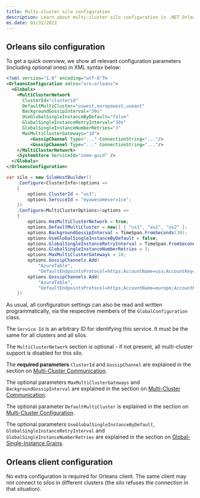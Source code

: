 ```yaml
---
title: Multi-cluster silo configuration
description: Learn about multi-cluster silo configuration in .NET Orleans.
ms.date: 01/31/2022
---
```


## Orleans silo configuration

To get a quick overview, we show all relevant configuration parameters (including optional ones) in XML syntax below:

```xml
<?xml version="1.0" encoding="utf-8"?>
<OrleansConfiguration xmlns="urn:orleans">
  <Globals>
    <MultiClusterNetwork
      ClusterId="clusterid"
      DefaultMultiCluster="uswest,europewest,useast"
      BackgroundGossipInterval="30s"
      UseGlobalSingleInstanceByDefault="false"
      GlobalSingleInstanceRetryInterval="30s"
      GlobalSingleInstanceNumberRetries="3"
      MaxMultiClusterGateways="10">
         <GossipChannel Type="..." ConnectionString="..."/>
         <GossipChannel Type="..." ConnectionString="..."/>
    </MultiClusterNetwork>
    <SystemStore ServiceId="some-guid" />
  </Globals>
</OrleansConfiguration>
```

```csharp
var silo = new SiloHostBuilder()
    .Configure<ClusterInfo>(options =>
    {
        options.ClusterId = "us3";
        options.ServiceId = "myawesomeservice";
    })
    .Configure<MultiClusterOptions>(options =>
    {
        options.HasMultiClusterNetwork = true;
        options.DefaultMultiCluster = new[] { "us1", "eu1", "us2" };
        options.BackgroundGossipInterval = TimeSpan.FromSeconds(30);
        options.UseGlobalSingleInstanceByDefault = false;
        options.GlobalSingleInstanceRetryInterval = TimeSpan.FromSeconds(30);
        options.GlobalSingleInstanceNumberRetries = 3;
        options.MaxMultiClusterGateways = 10;
        options.GossipChannels.Add(
            "AzureTable",
            "DefaultEndpointsProtocol=https;AccountName=usa;AccountKey=...");
        options.GossipChannels.Add(
            "AzureTable",
            "DefaultEndpointsProtocol=https;AccountName=europe;AccountKey=...")
    })
```

As usual, all configuration settings can also be read and written programmatically, via the respective members of the `GlobalConfiguration` class.

The `Service Id` is an arbitrary ID for identifying this service. It must be the same for all clusters and all silos.

The `MultiClusterNetwork` section is optional - if not present, all multi-cluster support is disabled for this silo.

The **required parameters** `ClusterId` and `GossipChannel` are explained in the section on [Multi-Cluster Communication](GossipChannels.md).

The  optional parameters `MaxMultiClusterGateways` and `BackgroundGossipInterval`  are explained in the section on [Multi-Cluster Communication](GossipChannels.md).

The optional parameter `DefaultMultiCluster` is explained in the section on [Multi-Cluster Configuration](MultiClusterConfiguration.md).

The optional parameters `UseGlobalSingleInstanceByDefault`,  `GlobalSingleInstanceRetryInterval` and `GlobalSingleInstanceNumberRetries` are explained in the section on [Global-Single-Instance Grains](GlobalSingleInstance.md).

## Orleans client configuration

No extra configuration is required for Orleans client. The same client may not connect to silos in different clusters (the silo refuses the connection in that situation).
